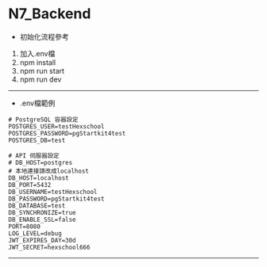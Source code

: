 # N7_Backend

- 初始化流程參考
1. 加入.env檔
2. npm install
3. npm run start
4. npm run dev
---
- .env檔範例
```
# PostgreSQL 容器設定
POSTGRES_USER=testHexschool
POSTGRES_PASSWORD=pgStartkit4test
POSTGRES_DB=test

# API 伺服器設定
# DB_HOST=postgres
# 本地連接請改成localhost
DB_HOST=localhost
DB_PORT=5432
DB_USERNAME=testHexschool
DB_PASSWORD=pgStartkit4test
DB_DATABASE=test
DB_SYNCHRONIZE=true
DB_ENABLE_SSL=false
PORT=8080
LOG_LEVEL=debug
JWT_EXPIRES_DAY=30d
JWT_SECRET=hexschool666
```
--------------
